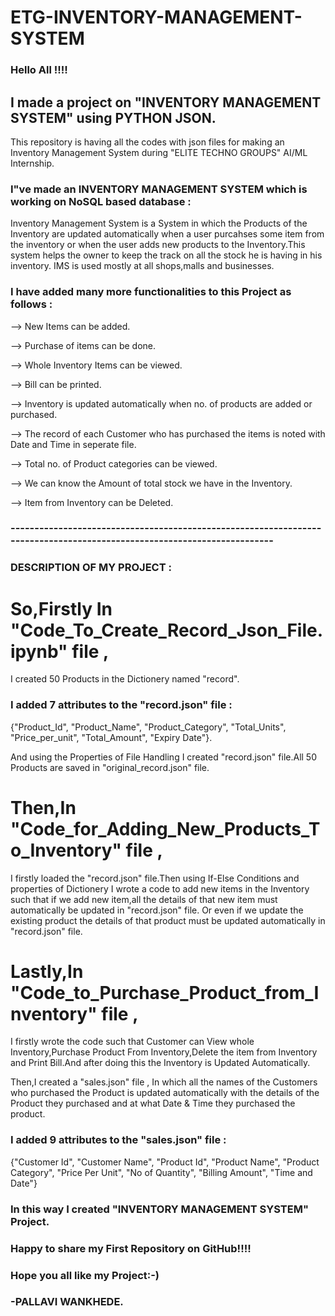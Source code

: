 # ETG-INVENTORY-MANAGEMENT-SYSTEM

### Hello All !!!! 

## I made a project on "INVENTORY MANAGEMENT SYSTEM" using PYTHON JSON.

This repository is having all the codes with json files for making an Inventory Management System during "ELITE TECHNO GROUPS" AI/ML Internship.
### I"ve made an INVENTORY MANAGEMENT SYSTEM which is working on NoSQL based database :

Inventory Management System is a System in which the Products of the Inventory are updated automatically when a user purcahses some item from the inventory or when the user adds new products to the Inventory.This system helps the owner to keep the track on all the stock he is having in his inventory. IMS is used mostly at all shops,malls and businesses.

### I have added many more functionalities to this Project as follows :
--> New Items can be added.

--> Purchase of items can be done.

--> Whole Inventory Items can be viewed.

--> Bill can be printed.

--> Inventory is updated automatically when no. of products are added or purchased.

--> The record of each Customer who has purchased the items is noted with Date and Time in seperate file.

--> Total no. of Product categories can be viewed.

--> We can know the Amount of total stock we have in the Inventory.

--> Item from Inventory can be Deleted.

### ------------------------------------------------------------------------------------------------------------------------
### DESCRIPTION OF MY PROJECT :


# So,Firstly In "Code_To_Create_Record_Json_File.ipynb" file ,

I created 50 Products in the Dictionery named "record".

### I added 7 attributes to the "record.json" file :

{"Product_Id", "Product_Name", "Product_Category", "Total_Units", "Price_per_unit", "Total_Amount", "Expiry Date"}.

And using the Properties of File Handling I created "record.json" file.All 50 Products are saved in "original_record.json" file.

# Then,In "Code_for_Adding_New_Products_To_Inventory" file ,

I firstly loaded the "record.json" file.Then using If-Else Conditions and properties of Dictionery I wrote a code to add new items in the Inventory such that if we add new item,all the details of that new item must automatically be updated in "record.json" file. Or even if we update the existing product the details of that product must be updated automatically in "record.json" file.

# Lastly,In "Code_to_Purchase_Product_from_Inventory" file , 

I firstly wrote the code such that Customer can View whole Inventory,Purchase Product From Inventory,Delete the item from Inventory and Print Bill.And after doing this the Inventory is Updated Automatically.

Then,I created a "sales.json" file , In which all the names of the Customers who purchased the Product is updated automatically with the details of the Product they purchased and at what Date & Time they purchased the product.

### I added 9 attributes to the "sales.json" file :


{"Customer Id", "Customer Name", "Product Id", "Product Name", "Product Category", "Price Per Unit", "No of Quantity", "Billing Amount", "Time and Date"}


### In this way I created "INVENTORY MANAGEMENT SYSTEM" Project.


### Happy to share my First Repository on GitHub!!!!


### Hope you all like my Project:-)

### -PALLAVI WANKHEDE.
